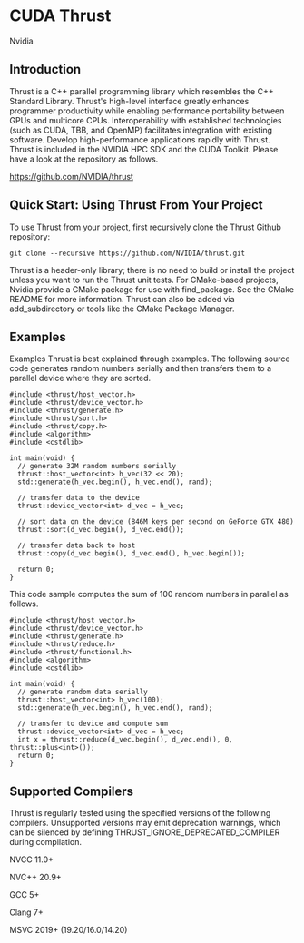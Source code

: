 # CUDA Thrust 
Nvidia 

## Introduction 

Thrust is a C++ parallel programming library which resembles the C++ Standard Library. Thrust's high-level interface greatly enhances programmer productivity while enabling performance portability between GPUs and multicore CPUs. Interoperability with established technologies (such as CUDA, TBB, and OpenMP) facilitates integration with existing software. Develop high-performance applications rapidly with Thrust. Thrust is included in the NVIDIA HPC SDK and the CUDA Toolkit. Please have a look at the repository as follows. 

https://github.com/NVIDIA/thrust

## Quick Start: Using Thrust From Your Project

To use Thrust from your project, first recursively clone the Thrust Github repository:

``` 
git clone --recursive https://github.com/NVIDIA/thrust.git 
```
Thrust is a header-only library; there is no need to build or install the project unless you want to run the Thrust unit tests. For CMake-based projects, Nvidia provide a CMake package for use with find_package. See the CMake README for more information. Thrust can also be added via add_subdirectory or tools like the CMake Package Manager.

## Examples 
Examples
Thrust is best explained through examples. The following source code generates random numbers serially and then transfers them to a parallel device where they are sorted.

```
#include <thrust/host_vector.h>
#include <thrust/device_vector.h>
#include <thrust/generate.h>
#include <thrust/sort.h>
#include <thrust/copy.h>
#include <algorithm>
#include <cstdlib>

int main(void) {
  // generate 32M random numbers serially
  thrust::host_vector<int> h_vec(32 << 20);
  std::generate(h_vec.begin(), h_vec.end(), rand);

  // transfer data to the device
  thrust::device_vector<int> d_vec = h_vec;

  // sort data on the device (846M keys per second on GeForce GTX 480)
  thrust::sort(d_vec.begin(), d_vec.end());

  // transfer data back to host
  thrust::copy(d_vec.begin(), d_vec.end(), h_vec.begin());

  return 0;
}
```

This code sample computes the sum of 100 random numbers in parallel as follows. 

```
#include <thrust/host_vector.h>
#include <thrust/device_vector.h>
#include <thrust/generate.h>
#include <thrust/reduce.h>
#include <thrust/functional.h>
#include <algorithm>
#include <cstdlib>

int main(void) {
  // generate random data serially
  thrust::host_vector<int> h_vec(100);
  std::generate(h_vec.begin(), h_vec.end(), rand);

  // transfer to device and compute sum
  thrust::device_vector<int> d_vec = h_vec;
  int x = thrust::reduce(d_vec.begin(), d_vec.end(), 0, thrust::plus<int>());
  return 0;
}
```

## Supported Compilers

Thrust is regularly tested using the specified versions of the following compilers. Unsupported versions may emit deprecation warnings, which can be silenced by defining THRUST_IGNORE_DEPRECATED_COMPILER during compilation.

NVCC 11.0+

NVC++ 20.9+

GCC 5+

Clang 7+

MSVC 2019+ (19.20/16.0/14.20)
